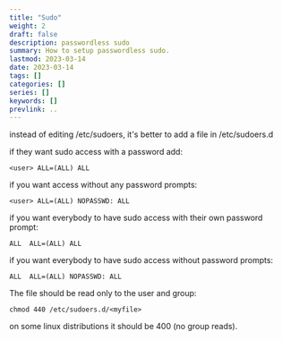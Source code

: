 ```yaml
---
title: "Sudo"
weight: 2
draft: false
description: passwordless sudo
summary: How to setup passwordless sudo.
lastmod: 2023-03-14
date: 2023-03-14
tags: []
categories: []
series: []
keywords: []
prevlink: ..
---
```

instead of editing /etc/sudoers, it's better to add a file in 
/etc/sudoers.d

if they want sudo access with a password add:

```
<user> ALL=(ALL) ALL
```
if you want access without any password prompts:
```
<user> ALL=(ALL) NOPASSWD: ALL
```
if you want everybody to have sudo access with their own password prompt:
```
ALL  ALL=(ALL) ALL
```
if you want everybody to have sudo access without password prompts:
```
ALL  ALL=(ALL) NOPASSWD: ALL
```
The file should be read only to the user and group:
```
chmod 440 /etc/sudoers.d/<myfile>
```
on some linux distributions it should be 400 (no group reads).


